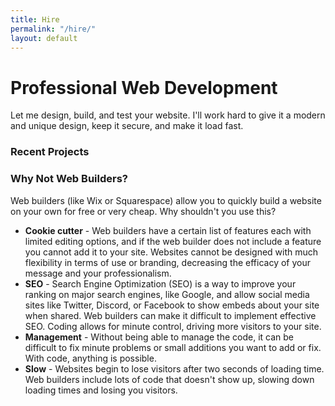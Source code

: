 ```yaml
---
title: Hire
permalink: "/hire/"
layout: default
---
```


<div class="topnav-spacer" id="firstsection"></div>
<div class="about-us index-sections content section">
    <h1 class='orange-header'>Professional Web Development</h1>
    <p>Let me design, build, and test your website. I'll work hard to give it a modern and unique design, keep it secure, and make it load fast.</p>
</div>
<div class="about-us index-sections content section">
    <h3 class='orange-header'>Recent Projects</h3>
</div>
<div class="about-us index-sections content section">
    <h3 class='orange-header'>Why Not Web Builders?</h3>
    <p>Web builders (like Wix or Squarespace) allow you to quickly build a website on your own for free or very cheap. Why shouldn't you use this?</p>
    <ul>
        <li><strong>Cookie cutter</strong> - Web builders have a certain list of features each with limited editing options, and if the web builder does not include a feature you cannot add it to your site. Websites cannot be designed with much flexibility in terms of use or branding, decreasing the efficacy of your message and your professionalism.</li>
        <li><strong>SEO</strong> - Search Engine Optimization (SEO) is a way to improve your ranking on major search engines, like Google, and allow social media sites like Twitter, Discord, or Facebook to show embeds about your site when shared. Web builders can make it difficult to implement effective SEO. Coding allows for minute control, driving more visitors to your site.</li>
        <li><strong>Management</strong> - Without being able to manage the code, it can be difficult to fix minute problems or small additions you want to add or fix. With code, anything is possible.</li>
        <li><strong>Slow</strong> - Websites begin to lose visitors after two seconds of loading time. Web builders include lots of code that doesn't show up, slowing down loading times and losing you visitors.</li>
    </ul>
</div>
